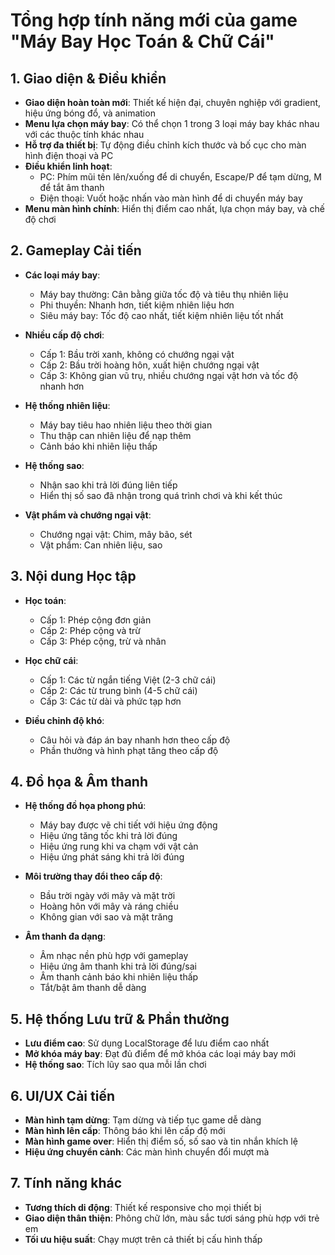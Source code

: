 # Tổng hợp tính năng mới của game "Máy Bay Học Toán & Chữ Cái"

## 1. Giao diện & Điều khiển

- **Giao diện hoàn toàn mới**: Thiết kế hiện đại, chuyên nghiệp với gradient, hiệu ứng bóng đổ, và animation
- **Menu lựa chọn máy bay**: Có thể chọn 1 trong 3 loại máy bay khác nhau với các thuộc tính khác nhau
- **Hỗ trợ đa thiết bị**: Tự động điều chỉnh kích thước và bố cục cho màn hình điện thoại và PC
- **Điều khiển linh hoạt**:
  - PC: Phím mũi tên lên/xuống để di chuyển, Escape/P để tạm dừng, M để tắt âm thanh
  - Điện thoại: Vuốt hoặc nhấn vào màn hình để di chuyển máy bay
- **Menu màn hình chính**: Hiển thị điểm cao nhất, lựa chọn máy bay, và chế độ chơi

## 2. Gameplay Cải tiến

- **Các loại máy bay**: 
  - Máy bay thường: Cân bằng giữa tốc độ và tiêu thụ nhiên liệu
  - Phi thuyền: Nhanh hơn, tiết kiệm nhiên liệu hơn
  - Siêu máy bay: Tốc độ cao nhất, tiết kiệm nhiên liệu tốt nhất

- **Nhiều cấp độ chơi**:
  - Cấp 1: Bầu trời xanh, không có chướng ngại vật
  - Cấp 2: Bầu trời hoàng hôn, xuất hiện chướng ngại vật
  - Cấp 3: Không gian vũ trụ, nhiều chướng ngại vật hơn và tốc độ nhanh hơn

- **Hệ thống nhiên liệu**: 
  - Máy bay tiêu hao nhiên liệu theo thời gian
  - Thu thập can nhiên liệu để nạp thêm
  - Cảnh báo khi nhiên liệu thấp

- **Hệ thống sao**: 
  - Nhận sao khi trả lời đúng liên tiếp
  - Hiển thị số sao đã nhận trong quá trình chơi và khi kết thúc

- **Vật phẩm và chướng ngại vật**:
  - Chướng ngại vật: Chim, mây bão, sét
  - Vật phẩm: Can nhiên liệu, sao

## 3. Nội dung Học tập

- **Học toán**:
  - Cấp 1: Phép cộng đơn giản
  - Cấp 2: Phép cộng và trừ
  - Cấp 3: Phép cộng, trừ và nhân

- **Học chữ cái**:
  - Cấp 1: Các từ ngắn tiếng Việt (2-3 chữ cái)
  - Cấp 2: Các từ trung bình (4-5 chữ cái)
  - Cấp 3: Các từ dài và phức tạp hơn

- **Điều chỉnh độ khó**:
  - Câu hỏi và đáp án bay nhanh hơn theo cấp độ
  - Phần thưởng và hình phạt tăng theo cấp độ

## 4. Đồ họa & Âm thanh

- **Hệ thống đồ họa phong phú**:
  - Máy bay được vẽ chi tiết với hiệu ứng động
  - Hiệu ứng tăng tốc khi trả lời đúng
  - Hiệu ứng rung khi va chạm với vật cản
  - Hiệu ứng phát sáng khi trả lời đúng

- **Môi trường thay đổi theo cấp độ**:
  - Bầu trời ngày với mây và mặt trời
  - Hoàng hôn với mây và ráng chiều
  - Không gian với sao và mặt trăng

- **Âm thanh đa dạng**:
  - Âm nhạc nền phù hợp với gameplay
  - Hiệu ứng âm thanh khi trả lời đúng/sai
  - Âm thanh cảnh báo khi nhiên liệu thấp
  - Tắt/bật âm thanh dễ dàng

## 5. Hệ thống Lưu trữ & Phần thưởng

- **Lưu điểm cao**: Sử dụng LocalStorage để lưu điểm cao nhất
- **Mở khóa máy bay**: Đạt đủ điểm để mở khóa các loại máy bay mới
- **Hệ thống sao**: Tích lũy sao qua mỗi lần chơi

## 6. UI/UX Cải tiến

- **Màn hình tạm dừng**: Tạm dừng và tiếp tục game dễ dàng
- **Màn hình lên cấp**: Thông báo khi lên cấp độ mới
- **Màn hình game over**: Hiển thị điểm số, số sao và tin nhắn khích lệ
- **Hiệu ứng chuyển cảnh**: Các màn hình chuyển đổi mượt mà

## 7. Tính năng khác

- **Tương thích di động**: Thiết kế responsive cho mọi thiết bị
- **Giao diện thân thiện**: Phông chữ lớn, màu sắc tươi sáng phù hợp với trẻ em
- **Tối ưu hiệu suất**: Chạy mượt trên cả thiết bị cấu hình thấp
